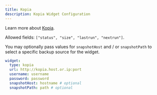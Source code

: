 ```yaml
---
title: Kopia
description: Kopia Widget Configuration
---
```


Learn more about [Kopia](https://github.com/kopia/kopia).

Allowed fields: `["status", "size", "lastrun", "nextrun"]`.

You may optionally pass values for `snapshotHost` and / or `snapshotPath` to select a specific backup source for the widget.

```yaml
widget:
  type: kopia
  url: http://kopia.host.or.ip:port
  username: username
  password: password
  snapshotHost: hostname # optional
  snapshotPath: path # optional
```
